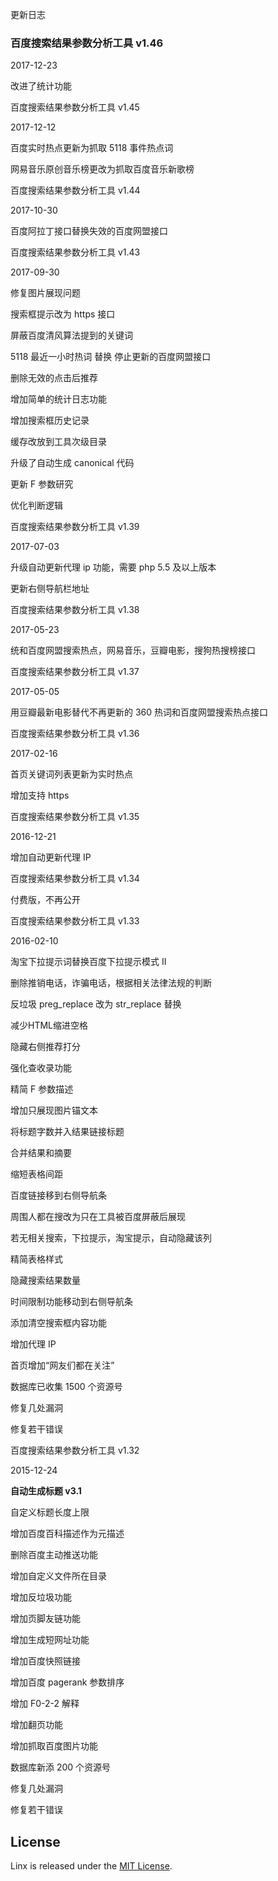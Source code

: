 

更新日志

<h3>百度搜索结果参数分析工具 v1.46</h3>

2017-12-23

改进了统计功能

百度搜索结果参数分析工具 v1.45

2017-12-12

百度实时热点更新为抓取 5118 事件热点词

网易音乐原创音乐榜更改为抓取百度音乐新歌榜

百度搜索结果参数分析工具 v1.44

2017-10-30

百度阿拉丁接口替换失效的百度网盟接口

百度搜索结果参数分析工具 v1.43

2017-09-30

修复图片展现问题

搜索框提示改为 https 接口

屏蔽百度清风算法提到的关键词

5118 最近一小时热词 替换 停止更新的百度网盟接口

删除无效的点击后推荐

增加简单的统计日志功能

增加搜索框历史记录

缓存改放到工具次级目录

升级了自动生成 canonical 代码

更新 F 参数研究

优化判断逻辑

百度搜索结果参数分析工具 v1.39

2017-07-03

升级自动更新代理 ip 功能，需要 php 5.5 及以上版本

更新右侧导航栏地址

百度搜索结果参数分析工具 v1.38

2017-05-23

统和百度网盟搜索热点，网易音乐，豆瓣电影，搜狗热搜榜接口

百度搜索结果参数分析工具 v1.37

2017-05-05

用豆瓣最新电影替代不再更新的 360 热词和百度网盟搜索热点接口

百度搜索结果参数分析工具 v1.36

2017-02-16

首页关键词列表更新为实时热点

增加支持 https

百度搜索结果参数分析工具 v1.35

2016-12-21

增加自动更新代理 IP

百度搜索结果参数分析工具 v1.34

付费版，不再公开

百度搜索结果参数分析工具 v1.33

2016-02-10

淘宝下拉提示词替换百度下拉提示模式 II

删除推销电话，诈骗电话，根据相关法律法规的判断

反垃圾 preg_replace 改为 str_replace 替换

减少HTML缩进空格

隐藏右侧推荐打分

强化查收录功能

精简 F 参数描述

增加只展现图片锚文本

将标题字数并入结果链接标题

合并结果和摘要

缩短表格间距

百度链接移到右侧导航条

周围人都在搜改为只在工具被百度屏蔽后展现

若无相关搜索，下拉提示，淘宝提示，自动隐藏该列

精简表格样式

隐藏搜索结果数量

时间限制功能移动到右侧导航条

添加清空搜索框内容功能

增加代理 IP

首页增加“网友们都在关注”

数据库已收集 1500 个资源号

修复几处漏洞

修复若干错误

百度搜索结果参数分析工具 v1.32

2015-12-24

**自动生成标题 v3.1**

自定义标题长度上限

增加百度百科描述作为元描述

删除百度主动推送功能

增加自定义文件所在目录

增加反垃圾功能

增加页脚友链功能

增加生成短网址功能

增加百度快照链接

增加百度 pagerank 参数排序

增加 F0-2-2 解释

增加翻页功能

增加抓取百度图片功能

数据库新添 200 个资源号

修复几处漏洞

修复若干错误

<h2>License</h2>
<p>Linx is released under the <a href="https://opensource.org/licenses/MIT" target="_blank">MIT License</a>.</p>
